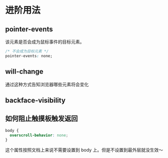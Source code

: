 # 进阶用法

## pointer-events

该元素是否会成为鼠标事件的目标元素。

```css
/* 不会成为目标元素 */
pointer-events: none;
```

## will-change

通过这种方式告知浏览器哪些元素将会变化

## backface-visibility

## 如何阻止触摸板触发返回

```css
body {
  overscroll-behavior: none;
}
```

这个属性按照文档上来说不需要设置到 body 上。但是不设置到最外层就没生效～
